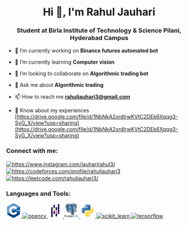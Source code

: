 <h1 align="center">Hi 👋, I'm Rahul Jauhari</h1>
<h3 align="center">Student at Birla Institute of Technology & Science Pilani, Hyderabad Campus</h3>

- 🔭 I’m currently working on **Binance futures automated bot**

- 🌱 I’m currently learning **Computer vision**

- 👯 I’m looking to collaborate on **Algorithmic trading bot**

- 💬 Ask me about **Algorithmic trading**

- 📫 How to reach me **rahuljauhari3@gmail.com**

- 📄 Know about my experiences [https://drive.google.com/file/d/1NbNkA2xrdlrwKVtC2DEk6Xqqg3-SyG_X/view?usp=sharing](https://drive.google.com/file/d/1NbNkA2xrdlrwKVtC2DEk6Xqqg3-SyG_X/view?usp=sharing)

<h3 align="left">Connect with me:</h3>
<p align="left">
<a href="https://instagram.com/https://www.instagram.com/jauharirahul3/" target="blank"><img align="center" src="https://raw.githubusercontent.com/rahuldkjain/github-profile-readme-generator/master/src/images/icons/Social/instagram.svg" alt="https://www.instagram.com/jauharirahul3/" height="30" width="40" /></a>
<a href="https://codeforces.com/profile/https://codeforces.com/profile/rahuljauhari3" target="blank"><img align="center" src="https://raw.githubusercontent.com/rahuldkjain/github-profile-readme-generator/master/src/images/icons/Social/codeforces.svg" alt="https://codeforces.com/profile/rahuljauhari3" height="30" width="40" /></a>
<a href="https://www.leetcode.com/https://leetcode.com/rahuljauhari3/" target="blank"><img align="center" src="https://raw.githubusercontent.com/rahuldkjain/github-profile-readme-generator/master/src/images/icons/Social/leet-code.svg" alt="https://leetcode.com/rahuljauhari3/" height="30" width="40" /></a>
</p>

<h3 align="left">Languages and Tools:</h3>
<p align="left"> <a href="https://www.w3schools.com/cpp/" target="_blank" rel="noreferrer"> <img src="https://raw.githubusercontent.com/devicons/devicon/master/icons/cplusplus/cplusplus-original.svg" alt="cplusplus" width="40" height="40"/> </a> <a href="https://opencv.org/" target="_blank" rel="noreferrer"> <img src="https://www.vectorlogo.zone/logos/opencv/opencv-icon.svg" alt="opencv" width="40" height="40"/> </a> <a href="https://pandas.pydata.org/" target="_blank" rel="noreferrer"> <img src="https://raw.githubusercontent.com/devicons/devicon/2ae2a900d2f041da66e950e4d48052658d850630/icons/pandas/pandas-original.svg" alt="pandas" width="40" height="40"/> </a> <a href="https://www.postgresql.org" target="_blank" rel="noreferrer"> <img src="https://raw.githubusercontent.com/devicons/devicon/master/icons/postgresql/postgresql-original-wordmark.svg" alt="postgresql" width="40" height="40"/> </a> <a href="https://www.python.org" target="_blank" rel="noreferrer"> <img src="https://raw.githubusercontent.com/devicons/devicon/master/icons/python/python-original.svg" alt="python" width="40" height="40"/> </a> <a href="https://scikit-learn.org/" target="_blank" rel="noreferrer"> <img src="https://upload.wikimedia.org/wikipedia/commons/0/05/Scikit_learn_logo_small.svg" alt="scikit_learn" width="40" height="40"/> </a> <a href="https://www.tensorflow.org" target="_blank" rel="noreferrer"> <img src="https://www.vectorlogo.zone/logos/tensorflow/tensorflow-icon.svg" alt="tensorflow" width="40" height="40"/> </a> </p>

